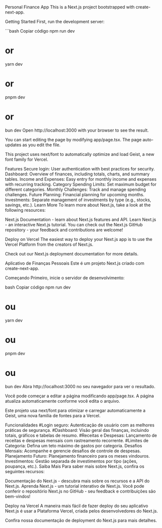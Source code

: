 Personal Finance App
This is a Next.js project bootstrapped with create-next-app.

Getting Started
First, run the development server:

´´´bash
Copiar código
npm run dev
# or
yarn dev
# or
pnpm dev
# or
bun dev
Open http://localhost:3000 with your browser to see the result.

You can start editing the page by modifying app/page.tsx. The page auto-updates as you edit the file.

This project uses next/font to automatically optimize and load Geist, a new font family for Vercel.

Features
Secure login: User authentication with best practices for security.
Dashboard: Overview of finances, including totals, charts, and summary tables.
Income and Expenses: Easy entry for monthly income and expenses with recurring tracking.
Category Spending Limits: Set maximum budget for different categories.
Monthly Challenges: Track and manage spending challenges.
Future Planning: Financial planning for upcoming months.
Investments: Separate management of investments by type (e.g., stocks, savings, etc.).
Learn More
To learn more about Next.js, take a look at the following resources:

Next.js Documentation - learn about Next.js features and API.
Learn Next.js - an interactive Next.js tutorial.
You can check out the Next.js GitHub repository - your feedback and contributions are welcome!

Deploy on Vercel
The easiest way to deploy your Next.js app is to use the Vercel Platform from the creators of Next.js.

Check out our Next.js deployment documentation for more details.

Aplicativo de Finanças Pessoais
Este é um projeto Next.js criado com create-next-app.

Começando
Primeiro, inicie o servidor de desenvolvimento:

bash
Copiar código
npm run dev
# ou
yarn dev
# ou
pnpm dev
# ou
bun dev
Abra http://localhost:3000 no seu navegador para ver o resultado.

Você pode começar a editar a página modificando app/page.tsx. A página atualiza automaticamente conforme você edita o arquivo.

Este projeto usa next/font para otimizar e carregar automaticamente a Geist, uma nova família de fontes para a Vercel.

Funcionalidades
#Login seguro: Autenticação de usuário com as melhores práticas de segurança.
#Dashboard: Visão geral das finanças, incluindo totais, gráficos e tabelas de resumo.
#Receitas e Despesas: Lançamento de receitas e despesas mensais com rastreamento recorrente.
#Limites de Categoria: Defina um teto máximo de gastos por categoria.
Desafios Mensais: Acompanhe e gerencie desafios de controle de despesas.
Planejamento Futuro: Planejamento financeiro para os meses vindouros.
Investimentos: Gestão separada de investimentos por tipo (ações, poupança, etc.).
Saiba Mais
Para saber mais sobre Next.js, confira os seguintes recursos:

Documentação do Next.js - descubra mais sobre os recursos e a API do Next.js.
Aprenda Next.js - um tutorial interativo de Next.js.
Você pode conferir o repositório Next.js no GitHub - seu feedback e contribuições são bem-vindos!

Deploy na Vercel
A maneira mais fácil de fazer deploy do seu aplicativo Next.js é usar a Plataforma Vercel, criada pelos desenvolvedores do Next.js.

Confira nossa documentação de deployment do Next.js para mais detalhes.